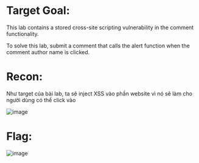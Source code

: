 # Target Goal: 

This lab contains a stored cross-site scripting vulnerability in the comment functionality.

To solve this lab, submit a comment that calls the alert function when the comment author name is clicked.

# Recon: 

Như target của bài lab, ta sẽ inject XSS vào phần website vì nó sẽ làm cho người dùng có thể click vào

![image](https://github.com/vanniichan/Portswigger/assets/112863484/03e6ceb4-3dc9-4fb9-9bd9-c9cf63f22d4a)

# Flag: 

![image](https://github.com/vanniichan/Portswigger/assets/112863484/50a08e0b-2610-43b1-871b-d1765699b9a5)
